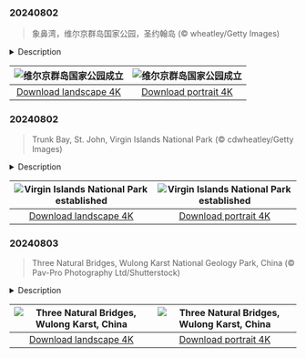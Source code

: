 

### 20240802

> 象鼻湾，维尔京群岛国家公园，圣约翰岛 (© wheatley/Getty Images)

<details>
<summary>Description</summary>

> 1956年，商人兼自然保护主义者劳伦斯·洛克菲勒看到了加勒比海美属维尔京群岛之一圣约翰岛的美景，并意识到必须保护它。时间快进到今天，我们正在庆祝维尔京群岛国家公园成立68周年。这座公园占地约60%的岛屿和5,650英亩的水下土地，是一个活生生的保护范例，这还要归功于洛克菲勒向美国政府捐赠了5,000多英亩的土地。即使在2017年飓风“厄玛”和“玛丽亚”造成破坏之后，公园仍然强势回归，仅2018年就接待了超过10万名游客。公园里有800多种植物，如野生罗望子和世纪树，140种鸟类，如绿颈鹑鸠和绿喉蜂鸟，以及大约50种珊瑚。在礁湾小径上，徒步旅行者可以看到古老的泰诺岩画和甘蔗种植园遗址，展示了该岛的殖民历史。从图中树干湾的水下浮潜小径到马霍湾满是海龟的水域，公园提供了各种各样的海洋冒险活动。
> 
> 
> 
> 

</details>

| ![维尔京群岛国家公园成立](https://cn.bing.com/th?id=OHR.TrunkBay_ZH-CN9268190655_UHD.jpg&pid=hp&w=400&h=224&rs=1&c=4) | ![维尔京群岛国家公园成立](https://cn.bing.com/th?id=OHR.TrunkBay_ZH-CN9268190655_1080x1920.jpg&pid=hp&w=155&h=315&rs=1&c=4) |
|:---------:|:---------:|
| [Download landscape 4K](https://cn.bing.com/th?id=OHR.TrunkBay_ZH-CN9268190655_UHD.jpg) | [Download portrait 4K](https://cn.bing.com/th?id=OHR.TrunkBay_ZH-CN9268190655_1080x1920.jpg) |

### 20240802

> Trunk Bay, St. John, Virgin Islands National Park (© cdwheatley/Getty Images)

<details>
<summary>Description</summary>

> In 1956, businessman and conservationist Laurance Rockefeller saw the beauty of St. John, one of the US Virgin Islands in the Caribbean, and knew it had to be preserved. He donated more than 5,000 acres of land to the National Park Service, and today we're marking the 68th anniversary of Virgin Islands National Park. Covering about 60% of St. John and 5,650 acres of submerged lands, the park boasts stunning white-sand beaches, coral reefs, and historic sites.
> 
> On the Reef Bay Trail, hikers can see ancient Taino petroglyphs and old sugar plantation ruins, showcasing the island's colonial past. From an underwater snorkeling trail in Trunk Bay, pictured here, to Maho Bay's turtle-filled waters, the park offers a diverse array of marine adventures.
> 
> 

</details>

| ![Virgin Islands National Park established](https://cn.bing.com/th?id=OHR.TrunkBay_EN-US6585719799_UHD.jpg&pid=hp&w=400&h=224&rs=1&c=4) | ![Virgin Islands National Park established](https://cn.bing.com/th?id=OHR.TrunkBay_EN-US6585719799_1080x1920.jpg&pid=hp&w=155&h=315&rs=1&c=4) |
|:---------:|:---------:|
| [Download landscape 4K](https://cn.bing.com/th?id=OHR.TrunkBay_EN-US6585719799_UHD.jpg) | [Download portrait 4K](https://cn.bing.com/th?id=OHR.TrunkBay_EN-US6585719799_1080x1920.jpg) |

### 20240803

> Three Natural Bridges, Wulong Karst National Geology Park, China (© Pav-Pro Photography Ltd/Shutterstock)

<details>
<summary>Description</summary>

> Carved by nature over centuries, the Three Natural Bridges tower over a deep gorge in Wulong Karst. This part of China is known for its karst landscape, which includes towering arches, extensive caves, and other rock formations. These limestone bridges are named after three dragons: Tianlong (Sky Dragon), Heilong (Black Dragon), and Qinglong (Azure Dragon), which is the tallest at 922 feet. Visitors can explore the mossy gorge beneath and the wider Wulong Karst National Geology Park, including the 9,337-foot Furong Cave with its huge limestone stalactites. Standing beneath these magnificent natural bridges, you can't help but be humbled by the sheer power of time and nature.
> 
> 
> 
> 

</details>

| ![Three Natural Bridges, Wulong Karst, China](https://cn.bing.com/th?id=OHR.WulongKarst_EN-US6752358338_UHD.jpg&pid=hp&w=400&h=224&rs=1&c=4) | ![Three Natural Bridges, Wulong Karst, China](https://cn.bing.com/th?id=OHR.WulongKarst_EN-US6752358338_1080x1920.jpg&pid=hp&w=155&h=315&rs=1&c=4) |
|:---------:|:---------:|
| [Download landscape 4K](https://cn.bing.com/th?id=OHR.WulongKarst_EN-US6752358338_UHD.jpg) | [Download portrait 4K](https://cn.bing.com/th?id=OHR.WulongKarst_EN-US6752358338_1080x1920.jpg) |